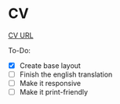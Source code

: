 # CV

[CV URL](https://leanderfurumo.github.io/CV/)

To-Do:
- [x] Create base layout
- [ ] Finish the english translation
- [ ] Make it responsive
- [ ] Make it print-friendly
